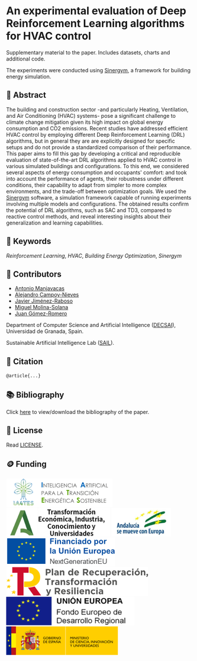 # An experimental evaluation of Deep Reinforcement Learning algorithms for HVAC control

Supplementary material to the paper. Includes datasets, charts and additional code.

The experiments were conducted using [Sinergym](https://github.com/ugr-sail/sinergym), a framework for building energy simulation.

## 📖 Abstract

The building and construction sector -and particularly Heating, Ventilation, and Air Conditioning (HVAC) systems- pose a significant challenge to climate change mitigation given its high impact on global energy consumption and CO2 emissions. Recent studies have addressed efficient HVAC control by employing different Deep Reinforcement Learning (DRL) algorithms, but in general they are are explicitly designed for specific setups and do not provide a standardized comparison of their performance. This paper aims to fill this gap by developing a critical and reproducible evaluation of state-of-the-art DRL algorithms applied to HVAC control in various simulated buildings and configurations. To this end, we considered several aspects of energy consumption and occupants' comfort: and took into account the performance of agents, their robustness under different conditions, their capability to adapt from simpler to more complex environments, and the trade-off between optimization goals. We used the [Sinergym](https://github.com/ugr-sail/sinergym) software, a simulation framework capable of running experiments involving multiple models and configurations. The obtained results confirm the potential of DRL algorithms, such as SAC and TD3, compared to reactive control methods, and reveal interesting insights about their generalization and learning capabilities.

## 🔑 Keywords

*Reinforcement Learning*, *HVAC*, *Building Energy Optimization*, *Sinergym*

## 👥 Contributors

* [Antonio Manjavacas](mailto:manjavacas@ugr.es)
* [Alejandro Campoy-Nieves](mailto:alejandroac79@correo.ugr.es)
* [Javier Jiménez-Raboso](mailto:javi.j21@gmail.com)
* [Miguel Molina-Solana](mailto:miguelmolina@ugr.es)
* [Juan Gómez-Romero](mailto:jgomez@decsai.ugr.es)

Department of Computer Science and Artificial Intelligence ([DECSAI](https://decsai.ugr.es/)), Universidad de Granada, Spain.

Sustainable Artificial Intelligence Lab ([SAIL](https://wpd.ugr.es/~sail/)).

## 📝 Citation

```
@article{...}
```

## 📚 Bibliography

Click [here](https://www.zotero.org/groups/4595877/drl-building/collections/2SXN93IS) to view/download the bibliography of the paper.

## 📄 License

Read [LICENSE](https://github.com/ugr-sail/paper-drl_building/blob/main/LICENSE).

## 🪙 Funding

![IA4TES](/logos/ia4tes.png)
![Junta de Andalucía](/logos/ja.png)
![Andalucía se mueve con Europa](/logos/and.png)
![European Union](/logos/eu.png)
![Plan de Recuperación, Transformación y Resiliencia](/logos/prtr.png)
![FEDER](/logos/feder.png)
![Ministerio de Ciencia, Innovación y Universidades](/logos/mciu.png)

